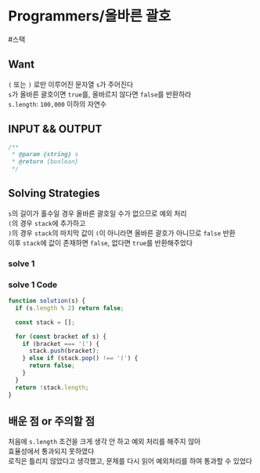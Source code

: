 # Programmers/올바른 괄호

#스택

## Want

`(` 또는 `)` 로만 이루어진 문자열 `s`가 주어진다  
`s`가 올바른 괄호이면 `true`를, 올바르지 않다면 `false`를 반환하라  
`s.length`: `100,000` 이하의 자연수

## INPUT && OUTPUT

```js
/**
 * @param {string} s
 * @return {boolean}
 */
```

## Solving Strategies

`s`의 길이가 홀수일 경우 올바른 괄호일 수가 없으므로 예외 처리  
`(`의 경우 `stack`에 추가하고  
`)`의 경우 `stack`의 마지막 값이 `(`이 아니라면 올바른 괄호가 아니므로 `false` 반환  
이후 `stack`에 값이 존재하면 `false`, 없다면 `true`를 반환해주었다

### solve 1

### solve 1 Code

```js
function solution(s) {
  if (s.length % 2) return false;

  const stack = [];

  for (const bracket of s) {
    if (bracket === '(') {
      stack.push(bracket);
    } else if (stack.pop() !== '(') {
      return false;
    }
  }
  return !stack.length;
}
```

## 배운 점 or 주의할 점

처음에 `s.length` 조건을 크게 생각 안 하고 예외 처리를 해주지 않아  
효율성에서 통과되지 못하였다  
로직은 틀리지 않았다고 생각했고, 문제를 다시 읽어 예외처리를 하여 통과할 수 있었다
